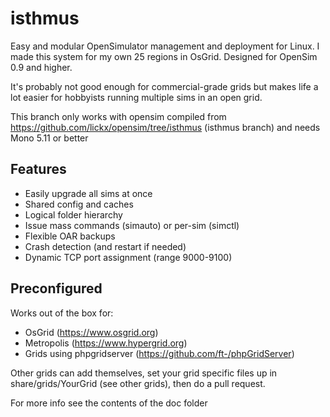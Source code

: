 # isthmus
Easy and modular OpenSimulator management and deployment for Linux. I made this system for my own 25 regions in OsGrid. Designed for OpenSim 0.9 and higher.

It's probably not good enough for commercial-grade grids but makes life a lot easier for hobbyists running multiple sims in an open grid.

This branch only works with opensim compiled from https://github.com/lickx/opensim/tree/isthmus (isthmus branch) and needs Mono 5.11 or better

## Features
  * Easily upgrade all sims at once
  * Shared config and caches
  * Logical folder hierarchy
  * Issue mass commands (simauto) or per-sim (simctl)
  * Flexible OAR backups
  * Crash detection (and restart if needed)
  * Dynamic TCP port assignment (range 9000-9100)
  
## Preconfigured
Works out of the box for:

  * OsGrid (https://www.osgrid.org)
  * Metropolis (https://www.hypergrid.org)
  * Grids using phpgridserver (https://github.com/ft-/phpGridServer)

Other grids can add themselves, set your grid specific files up in  
share/grids/YourGrid (see other grids), then do a pull request.

For more info see the contents of the doc folder
